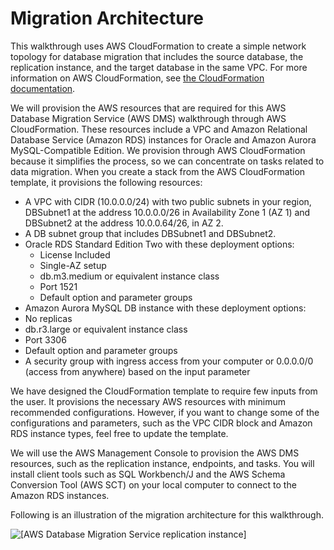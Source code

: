 # Migration Architecture<a name="chap-rdsoracle2aurora.architecture"></a>

This walkthrough uses AWS CloudFormation to create a simple network topology for database migration that includes the source database, the replication instance, and the target database in the same VPC\. For more information on AWS CloudFormation, see [the CloudFormation documentation](https://docs.aws.amazon.com/AWSCloudFormation/latest/UserGuide/Welcome.html)\.

We will provision the AWS resources that are required for this AWS Database Migration Service \(AWS DMS\) walkthrough through AWS CloudFormation\. These resources include a VPC and Amazon Relational Database Service \(Amazon RDS\) instances for Oracle and Amazon Aurora MySQL\-Compatible Edition\. We provision through AWS CloudFormation because it simplifies the process, so we can concentrate on tasks related to data migration\. When you create a stack from the AWS CloudFormation template, it provisions the following resources:
+ A VPC with CIDR \(10\.0\.0\.0/24\) with two public subnets in your region, DBSubnet1 at the address 10\.0\.0\.0/26 in Availability Zone 1 \(AZ 1\) and DBSubnet2 at the address 10\.0\.0\.64/26, in AZ 2\.
+ A DB subnet group that includes DBSubnet1 and DBSubnet2\.
+ Oracle RDS Standard Edition Two with these deployment options:
  + License Included
  + Single\-AZ setup
  + db\.m3\.medium or equivalent instance class
  + Port 1521
  + Default option and parameter groups
+  Amazon Aurora MySQL DB instance with these deployment options:
  + No replicas
  + db\.r3\.large or equivalent instance class
  + Port 3306
  + Default option and parameter groups
+ A security group with ingress access from your computer or 0\.0\.0\.0/0 \(access from anywhere\) based on the input parameter

We have designed the CloudFormation template to require few inputs from the user\. It provisions the necessary AWS resources with minimum recommended configurations\. However, if you want to change some of the configurations and parameters, such as the VPC CIDR block and Amazon RDS instance types, feel free to update the template\.

We will use the AWS Management Console to provision the AWS DMS resources, such as the replication instance, endpoints, and tasks\. You will install client tools such as SQL Workbench/J and the AWS Schema Conversion Tool \(AWS SCT\) on your local computer to connect to the Amazon RDS instances\.

Following is an illustration of the migration architecture for this walkthrough\.

![\[AWS Database Migration Service replication instance\]](http://docs.aws.amazon.com/dms/latest/sbs/images/sbs-rdsor2aurora1.png)
